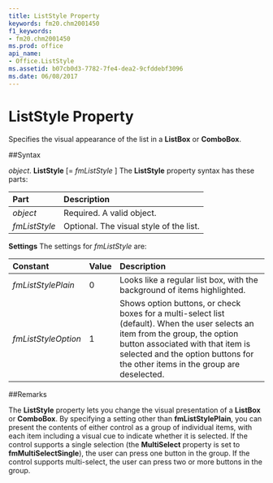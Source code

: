```yaml
---
title: ListStyle Property
keywords: fm20.chm2001450
f1_keywords:
- fm20.chm2001450
ms.prod: office
api_name:
- Office.ListStyle
ms.assetid: b07cb0d3-7782-7fe4-dea2-9cfddebf3096
ms.date: 06/08/2017
---
```



# ListStyle Property



Specifies the visual appearance of the list in a  **ListBox** or **ComboBox**.

##Syntax

_object_. **ListStyle** [= _fmListStyle_ ]
The  **ListStyle** property syntax has these parts:


|**Part**|**Description**|
|:-----|:-----|
| _object_|Required. A valid object.|
| _fmListStyle_|Optional. The visual style of the list.|

 **Settings**
The settings for  _fmListStyle_ are:


|**Constant**|**Value**|**Description**|
|:-----|:-----|:-----|
| _fmListStylePlain_|0|Looks like a regular list box, with the background of items highlighted.|
| _fmListStyleOption_|1|Shows option buttons, or check boxes for a multi-select list (default). When the user selects an item from the group, the option button associated with that item is selected and the option buttons for the other items in the group are deselected.|

##Remarks

The  **ListStyle** property lets you change the visual presentation of a **ListBox** or **ComboBox**. By specifying a setting other than **fmListStylePlain**, you can present the contents of either control as a group of individual items, with each item including a visual cue to indicate whether it is selected.
If the control supports a single selection (the  **MultiSelect** property is set to **fmMultiSelectSingle**), the user can press one button in the group. If the control supports multi-select, the user can press two or more buttons in the group.

